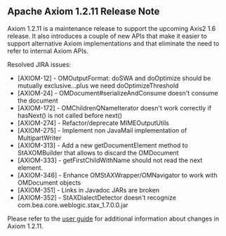 Apache Axiom 1.2.11 Release Note
--------------------------------

Axiom 1.2.11 is a maintenance release to support the upcoming Axis2 1.6 release.
It also introduces a couple of new APIs that make it easier to support alternative
Axiom implementations and that eliminate the need to refer to internal Axiom APIs.

Resolved JIRA issues:

* [AXIOM-12] - OMOutputFormat: doSWA and doOptimize should be mutually exclusive...plus we need doOptimizeThreshold
* [AXIOM-24] - OMDocument#serializeAndConsume doesn't consume the document
* [AXIOM-172] - OMChildrenQNameIterator doesn't work correctly if hasNext() is not called before next()
* [AXIOM-274] - Refactor/deprecate MIMEOutputUtils
* [AXIOM-275] - Implement non JavaMail implementation of MultipartWriter
* [AXIOM-313] - Add a new getDocumentElement method to StAXOMBuilder that allows to discard the OMDocument
* [AXIOM-333] - getFirstChildWithName should not read the next element.
* [AXIOM-346] - Enhance OMStAXWrapper/OMNavigator to work with OMDocument objects
* [AXIOM-351] - Links in Javadoc JARs are broken
* [AXIOM-352] - StAXDialectDetector doesn't recognize com.bea.core.weblogic.stax_1.7.0.0.jar

Please refer to the [user guide][1] for additional information about changes in Axiom 1.2.11.

[1]: ../userguide/ch04.html#changes-1.2.11

